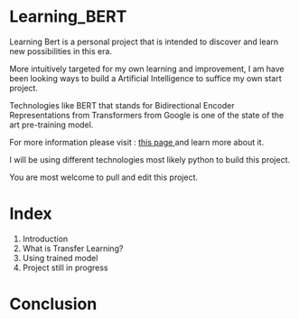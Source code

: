 # Learning_BERT


Learning Bert is a personal project that is intended to discover and learn new possibilities in this era. 

More intuitively targeted for my own learning and improvement, I am have been looking ways to build a Artificial Intelligence to suffice my own start project. 

Technologies like BERT that stands for Bidirectional Encoder Representations from Transformers from Google is one of the state of the art pre-training model. 

For more information please visit : <a href = "https://ai.googleblog.com/2018/11/open-sourcing-bert-state-of-art-pre.html" target= "_blank"> this page <a> and learn more about it. 
  
I will be using different technologies most likely python to build this project. 

You are most welcome to pull and edit this project. 

<h1> Index </h1>

<ol>
  <li>Introduction</li>
  <li> What is Transfer Learning? </li>
  <li> Using trained model</li>
  <li> Project still in progress</li>
</ol>


# Conclusion
